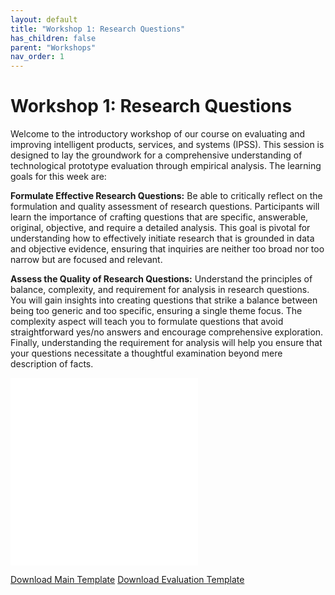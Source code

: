 ```yaml
---
layout: default
title: "Workshop 1: Research Questions"
has_children: false
parent: "Workshops"
nav_order: 1
---
```


# Workshop 1: Research Questions

Welcome to the introductory workshop of our course on evaluating and improving intelligent products, services, and systems (IPSS). This session is designed to lay the groundwork for a comprehensive understanding of technological prototype evaluation through empirical analysis. The learning goals for this week are:

**Formulate Effective Research Questions:** Be able to critically reflect on the formulation and quality assessment of research questions. Participants will learn the importance of crafting questions that are specific, answerable, original, objective, and require a detailed analysis. This goal is pivotal for understanding how to effectively initiate research that is grounded in data and objective evidence, ensuring that inquiries are neither too broad nor too narrow but are focused and relevant.

**Assess the Quality of Research Questions:** Understand the principles of balance, complexity, and requirement for analysis in research questions. You will gain insights into creating questions that strike a balance between being too generic and too specific, ensuring a single theme focus. The complexity aspect will teach you to formulate questions that avoid straightforward yes/no answers and encourage comprehensive exploration. Finally, understanding the requirement for analysis will help you ensure that your questions necessitate a thoughtful examination beyond mere description of facts.

![Main Template]({{site.baseurl}}/assets/workshops/da-ws-week1.pdf)
![Evaluation Template]({{site.baseurl}}/assets/workshops/da-ws-week1b.pdf)

[Download Main Template]({{site.baseurl}}/assets/workshops/da-ws-week1.pdf)
[Download Evaluation Template]({{site.baseurl}}/assets/workshops/da-ws-week1b.pdf)

<object data="{{site.baseurl}}/assets/workshops/da-ws-week1.pdf" width="70%" type='application/pdf'/>
<object data="{{site.baseurl}}/assets/workshops/da-ws-week1b.pdf" width="70%" type='application/pdf'/>
